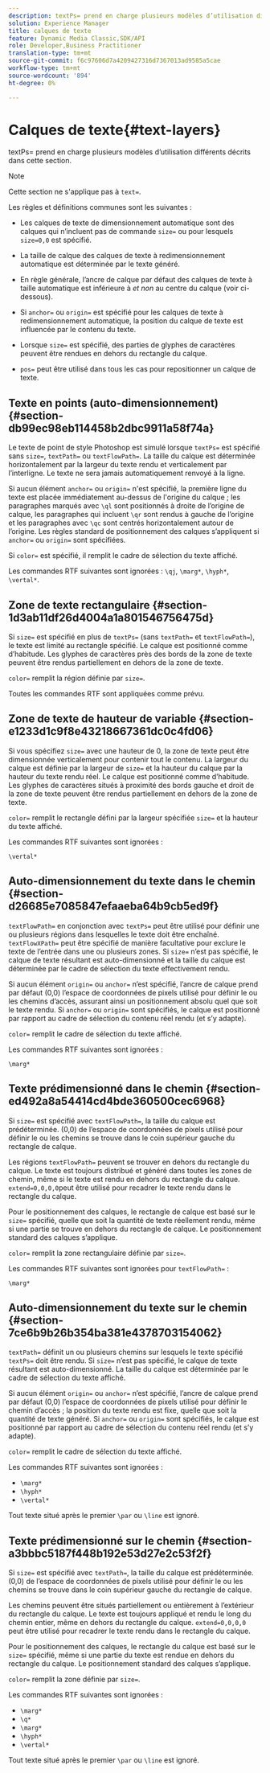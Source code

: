 ```yaml
---
description: textPs= prend en charge plusieurs modèles d’utilisation différents décrits dans cette section.
solution: Experience Manager
title: calques de texte
feature: Dynamic Media Classic,SDK/API
role: Developer,Business Practitioner
translation-type: tm+mt
source-git-commit: f6c97606d7a4209427316d7367013ad9585a5cae
workflow-type: tm+mt
source-wordcount: '894'
ht-degree: 0%

---
```



# Calques de texte{#text-layers}

textPs= prend en charge plusieurs modèles d’utilisation différents décrits dans cette section.

>[!NOTE]
>
>Cette section ne s&#39;applique pas à `text=`.

Les règles et définitions communes sont les suivantes :

* Les calques de texte de dimensionnement automatique sont des calques qui n’incluent pas de commande `size=` ou pour lesquels `size=0,0` est spécifié.

* La taille de calque des calques de texte à redimensionnement automatique est déterminée par le texte généré.
* En règle générale, l’ancre de calque par défaut des calques de texte à taille automatique est inférieure à *et non* au centre du calque (voir ci-dessous).
* Si `anchor=` ou `origin=` est spécifié pour les calques de texte à redimensionnement automatique, la position du calque de texte est influencée par le contenu du texte.

* Lorsque `size=` est spécifié, des parties de glyphes de caractères peuvent être rendues en dehors du rectangle du calque.
* `pos=` peut être utilisé dans tous les cas pour repositionner un calque de texte.

## Texte en points (auto-dimensionnement) {#section-db99ec98eb114458b2dbc9911a58f74a}

Le texte de point de style Photoshop est simulé lorsque `textPs=` est spécifié sans `size=`, `textPath=` ou `textFlowPath=`. La taille du calque est déterminée horizontalement par la largeur du texte rendu et verticalement par l’interligne. Le texte ne sera jamais automatiquement renvoyé à la ligne.

Si aucun élément `anchor=` ou `origin=` n&#39;est spécifié, la première ligne du texte est placée immédiatement au-dessus de l&#39;origine du calque ; les paragraphes marqués avec `\ql` sont positionnés à droite de l’origine de calque, les paragraphes qui incluent `\qr` sont rendus à gauche de l’origine et les paragraphes avec `\qc` sont centrés horizontalement autour de l’origine. Les règles standard de positionnement des calques s’appliquent si `anchor=` ou `origin=` sont spécifiées.

Si `color=` est spécifié, il remplit le cadre de sélection du texte affiché.

Les commandes RTF suivantes sont ignorées : `\qj`, `\marg*`, `\hyph*`, `\vertal*`.

## Zone de texte rectangulaire {#section-1d3ab11df26d4004a1a801546756475d}

Si `size=` est spécifié en plus de `textPs=` (sans `textPath=` et `textFlowPath=`), le texte est limité au rectangle spécifié. Le calque est positionné comme d’habitude. Les glyphes de caractères près des bords de la zone de texte peuvent être rendus partiellement en dehors de la zone de texte.

`color=` remplit la région définie par  `size=`.

Toutes les commandes RTF sont appliquées comme prévu.

## Zone de texte de hauteur de variable {#section-e1233d1c9f8e43218667361dc0c4fd06}

Si vous spécifiez `size=` avec une hauteur de 0, la zone de texte peut être dimensionnée verticalement pour contenir tout le contenu. La largeur du calque est définie par la largeur de `size=` et la hauteur du calque par la hauteur du texte rendu réel. Le calque est positionné comme d’habitude. Les glyphes de caractères situés à proximité des bords gauche et droit de la zone de texte peuvent être rendus partiellement en dehors de la zone de texte.

`color=` remplit le rectangle défini par la largeur spécifiée  `size=` et la hauteur du texte affiché.

Les commandes RTF suivantes sont ignorées :

`\vertal*`

## Auto-dimensionnement du texte dans le chemin {#section-d26685e7085847efaaeba64b9cb5ed9f}

`textFlowPath=` en conjonction avec  `textPs=` peut être utilisé pour définir une ou plusieurs régions dans lesquelles le texte doit être enchaîné. `textFlowXPath=` peut être spécifié de manière facultative pour exclure le texte de l’entrée dans une ou plusieurs zones. Si `size=` n’est pas spécifié, le calque de texte résultant est auto-dimensionné et la taille du calque est déterminée par le cadre de sélection du texte effectivement rendu.

Si aucun élément `origin=` ou `anchor=` n’est spécifié, l’ancre de calque prend par défaut (0,0) l’espace de coordonnées de pixels utilisé pour définir le ou les chemins d’accès, assurant ainsi un positionnement absolu quel que soit le texte rendu. Si `anchor=` ou `origin=` sont spécifiés, le calque est positionné par rapport au cadre de sélection du contenu réel rendu (et s’y adapte).

`color=` remplit le cadre de sélection du texte affiché.

Les commandes RTF suivantes sont ignorées :

`\marg*`

## Texte prédimensionné dans le chemin {#section-ed492a8a54414cd4bde360500cec6968}

Si `size=` est spécifié avec `textFlowPath=`, la taille du calque est prédéterminée. (0,0) de l’espace de coordonnées de pixels utilisé pour définir le ou les chemins se trouve dans le coin supérieur gauche du rectangle de calque.

Les régions `textFlowPath=` peuvent se trouver en dehors du rectangle du calque. Le texte est toujours distribué et généré dans toutes les zones de chemin, même si le texte est rendu en dehors du rectangle du calque. `extend=0,0,0,0`peut être utilisé pour recadrer le texte rendu dans le rectangle du calque.

Pour le positionnement des calques, le rectangle de calque est basé sur le `size=` spécifié, quelle que soit la quantité de texte réellement rendu, même si une partie se trouve en dehors du rectangle de calque. Le positionnement standard des calques s’applique.

`color=` remplit la zone rectangulaire définie par  `size=`.

Les commandes RTF suivantes sont ignorées pour `textFlowPath=` :

`\marg*`

## Auto-dimensionnement du texte sur le chemin {#section-7ce6b9b26b354ba381e4378703154062}

`textPath=` définit un ou plusieurs chemins sur lesquels le texte spécifié  `textPs=` doit être rendu. Si `size=` n’est pas spécifié, le calque de texte résultant est auto-dimensionné. La taille du calque est déterminée par le cadre de sélection du texte affiché.

Si aucun élément `origin=` ou `anchor=` n’est spécifié, l’ancre de calque prend par défaut (0,0) l’espace de coordonnées de pixels utilisé pour définir le chemin d’accès ; la position du texte rendu est fixe, quelle que soit la quantité de texte généré. Si `anchor=` ou `origin=` sont spécifiés, le calque est positionné par rapport au cadre de sélection du contenu réel rendu (et s’y adapte).

`color=` remplit le cadre de sélection du texte affiché.

Les commandes RTF suivantes sont ignorées :

* `\marg*`
* `\hyph*`
* `\vertal*`

Tout texte situé après le premier `\par` ou `\line` est ignoré.

## Texte prédimensionné sur le chemin {#section-a3bbbc5187f448b192e53d27e2c53f2f}

Si `size=` est spécifié avec `textPath=`, la taille du calque est prédéterminée. (0,0) de l’espace de coordonnées de pixels utilisé pour définir le ou les chemins se trouve dans le coin supérieur gauche du rectangle de calque.

Les chemins peuvent être situés partiellement ou entièrement à l’extérieur du rectangle du calque. Le texte est toujours appliqué et rendu le long du chemin entier, même en dehors du rectangle du calque. `extend=0,0,0,0` peut être utilisé pour recadrer le texte rendu dans le rectangle du calque.

Pour le positionnement des calques, le rectangle du calque est basé sur le `size=` spécifié, même si une partie du texte est rendue en dehors du rectangle du calque. Le positionnement standard des calques s’applique.

`color=` remplit la zone définie par  `size=`.

Les commandes RTF suivantes sont ignorées :

* `\marg*`
* `\q*`
* `\marg*`
* `\hyph*`
* `\vertal*`

Tout texte situé après le premier `\par` ou `\line` est ignoré.
